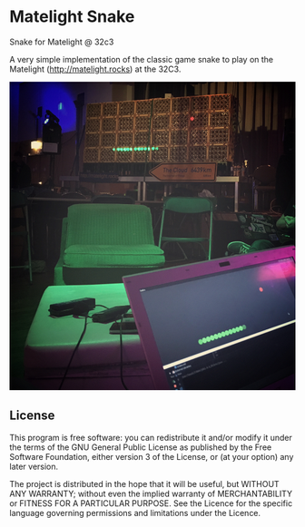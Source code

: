 # Matelight Snake
Snake for Matelight @ 32c3

A very simple implementation of the classic game snake to play on the Matelight (http://matelight.rocks) at the 32C3.

![alt text](
https://raw.githubusercontent.com/phgamper/matelight_snake/master/matelight_snake.jpg "Example")

## License

This program is free software: you can redistribute it and/or modify it under the terms of the GNU General Public License as published by the Free Software Foundation, either version 3 of the License, or (at your option) any later version.

The project is distributed in the hope that it will be useful, but WITHOUT ANY WARRANTY; without even the implied warranty of MERCHANTABILITY or FITNESS FOR A PARTICULAR PURPOSE. 
See the Licence for the specific language governing permissions and limitations under the Licence.
